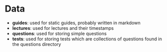 # Data

- **guides**: used for static guides, probably written in markdown
- **lectures**: used for lectures and their timestamps
- **questions**: used for storing simple questions
- **tests**: used for storing tests which are collections of questions found in the questions directory
